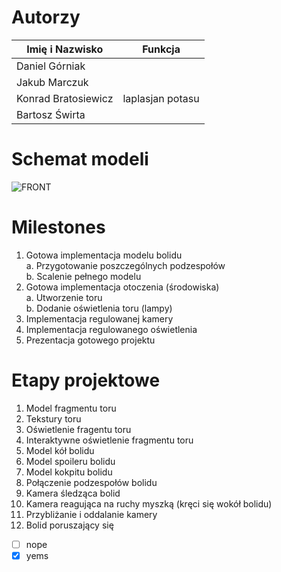 # Autorzy

| Imię i Nazwisko   | Funkcja |
|-------------------|---------|
|Daniel Górniak		| |
|Jakub Marczuk 		| |
|Konrad Bratosiewicz| laplasjan potasu |
|Bartosz Świrta		| |

# Schemat modeli

![FRONT](Schematy/FRONT.png)



# Milestones
1. Gotowa implementacja modelu bolidu   
	a. Przygotowanie poszczególnych podzespołów  
	b. Scalenie pełnego modelu 
2. Gotowa implementacja otoczenia (środowiska)  
	a. Utworzenie toru  
	b. Dodanie oświetlenia toru (lampy)
3. Implementacja regulowanej kamery
4. Implementacja regulowanego oświetlenia 
5. Prezentacja gotowego projektu 

# Etapy projektowe

 1. Model fragmentu toru 
 2. Tekstury toru 
 3. Oświetlenie fragentu toru 
 4. Interaktywne oświetlenie fragmentu toru 
 5. Model kół bolidu 
 6. Model spoileru bolidu 
 7. Model kokpitu bolidu 
 8. Połączenie podzespołów bolidu 
 9. Kamera śledząca bolid 
10. Kamera reagująca na ruchy myszką (kręci się wokół bolidu) 
11. Przybliżanie i oddalanie kamery 
12. Bolid poruszający się 

-[ ] nope  
-[x] yems